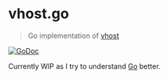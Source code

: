 # vhost.go
> Go implementation of [vhost](https://github.com/kevingimbel/vhost)

[![GoDoc](https://godoc.org/github.com/kevingimbel/vhost.go/api?status.svg)](https://godoc.org/github.com/kevingimbel/vhost.go/api)

Currently WIP as I try to understand [Go](https://golang.org) better.
